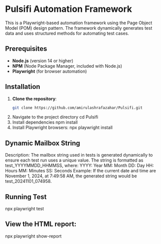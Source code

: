 # Pulsifi Automation Framework

This is a Playwright-based automation framework using the Page Object Model (POM) design pattern. The framework dynamically generates test data and uses structured methods for automating test cases.

## Prerequisites
- **Node.js** (version 14 or higher)
- **NPM** (Node Package Manager, included with Node.js)
- **Playwright** (for browser automation)

## Installation
1. **Clone the repository**:
   ```bash
   git clone https://github.com/amirulashrafazahar/Pulsifi.git
2. Navigate to the project directory
   cd Pulsifi
3. Install dependencies
   npm install
4. Install Playwright browsers:
   npx playwright install
## Dynamic Mailbox String
Description: The mailbox string used in tests is generated dynamically to ensure each test run uses a unique value. The string is formatted as test_YYYYMMDD_HHMMSS, where:
YYYY: Year
MM: Month
DD: Day
HH: Hours
MM: Minutes
SS: Seconds
Example: If the current date and time are November 1, 2024, at 7:49:58 AM, the generated string would be test_20241101_074958.

## Running Test
npx playwright test

## View the HTML report:
npx playwright show-report



